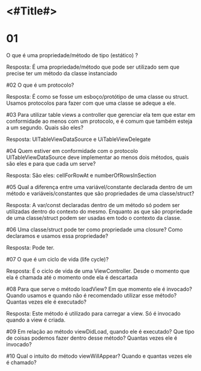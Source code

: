 #  <#Title#>

# 01
O que é uma propriedade/método de tipo (estático) ?

Resposta: É uma propriedade/método que pode ser utilizado sem que precise ter um método da classe instanciado

#02
O que é um protocolo?

Resposta: É como se fosse um esboço/protótipo de uma classe ou struct. Usamos protocolos para fazer com que uma classe se adeque a ele. 

#03
Para utilizar table views a controller que gerenciar ela tem que estar em conformidade ao menos com um protocolo, e é comum que também esteja a um segundo. Quais são eles?

Resposta:  UITableViewDataSource e UiTableViewDelegate

#04
Quem estiver em conformidade com o protocolo UITableViewDataSource deve implementar ao menos dois métodos, quais são eles e para que cada um serve?

Resposta: São eles: cellForRowAt e numberOfRowsInSection

#05
Qual a diferença entre uma variável/constante declarada dentro de um método e variáveis/constantes que são propriedades de uma classe/struct?

Resposta:  A var/const declaradas dentro de um método só podem ser utilizadas dentro do contexto do mesmo. Enquanto as que são propriedade de uma classe/struct podem ser usadas em todo o contexto da classe.

#06
Uma classe/struct pode ter como propriedade uma closure? Como declaramos e usamos essa propriedade?

Resposta: Pode ter.

#07
O que é um ciclo de vida (life cycle)?

Resposta: É o ciclo de vida de uma ViewController. Desde o momento que ela é chamada até o momento onde ela é descartada

#08
Para que serve o método loadView? Em que momento ele é invocado? Quando usamos e quando não é recomendado utilizar esse método? Quantas vezes ele é executado?

Resposta: Este método é utilizado para carregar a view. Só é invocado quando a view é criada.

#09
Em relação ao método viewDidLoad, quando ele é executado? Que tipo de coisas podemos fazer dentro desse método? Quantas vezes ele é invocado?

#10
Qual o intuito do método viewWillAppear? Quando e quantas vezes ele é chamado?

